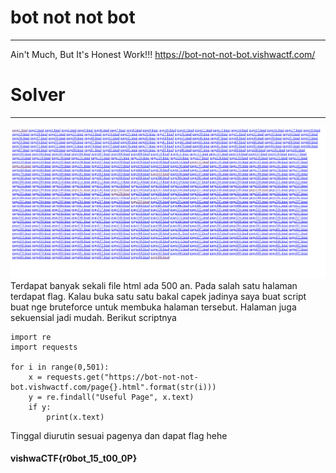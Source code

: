 # bot not not bot
---
Ain't Much, But It's Honest Work!!! https://bot-not-not-bot.vishwactf.com/
# Solver
---
![](chall.png)
Terdapat banyak sekali file html ada 500 an. Pada salah satu halaman terdapat flag. Kalau buka satu satu bakal capek jadinya saya buat script buat nge bruteforce untuk membuka halaman tersebut. Halaman juga sekuensial jadi mudah. Berikut scriptnya
```
import re
import requests

for i in range(0,501):
	x = requests.get("https://bot-not-not-bot.vishwactf.com/page{}.html".format(str(i)))
	y = re.findall("Useful Page", x.text)
	if y:
		print(x.text)
```
Tinggal diurutin sesuai pagenya dan dapat flag hehe
#### vishwaCTF{r0bot_15_t00_0P}